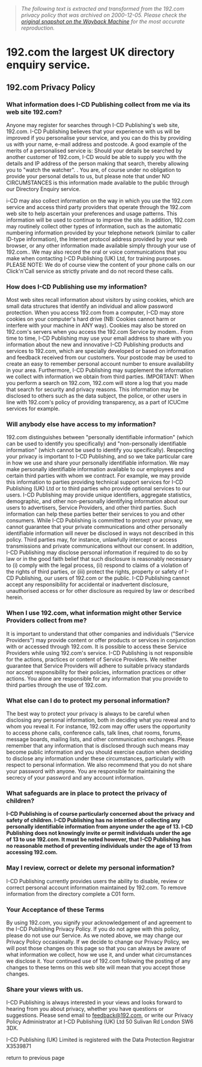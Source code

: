 > *The following text is extracted and transformed from the 192.com privacy policy that was archived on 2000-12-05. Please check the [original snapshot on the Wayback Machine](https://web.archive.org/web/20001205141700id_/http%3A//www.192.com/privacy.cfm) for the most accurate reproduction.*

# 192.com the largest UK directory enquiry service.

##  192.com Privacy Policy

### What information does I-CD Publishing collect from me via its web site 192.com?

Anyone may register for searches through I-CD Publishing's web site, 192.com. I-CD Publishing believes that your experience with us will be improved if you personalise your service, and you can do this by providing us with your name, e-mail address and postcode. A good example of the merits of a personalised service is: Should your details be searched by another customer of 192.com, I-CD would be able to supply you with the details and IP address of the person making that search, thereby allowing you to "watch the watcher". . You are, of course under no obligation to provide your personal details to us, but please note that under NO CIRCUMSTANCES is this information made available to the public through our Directory Enquiry service. 

i-CD may also collect information on the way in which you use the 192.com service and access third party providers that operate through the 192.com web site to help ascertain your preferences and usage patterns. This information will be used to continue to improve the site. In addition, 192.com may routinely collect other types of information, such as the automatic numbering information provided by your telephone network (similar to caller ID-type information), the Internet protocol address provided by your web browser, or any other information made available simply through your use of 192.com.. We may also record the oral or voice communications that you make when contacting I-CD Publishing (UK) Ltd, for training purposes. PLEASE NOTE: We do of course view the content of your phone calls on our Click'n'Call service as strictly private and do not record these calls. 

### How does I-CD Publishing use my information?

Most web sites recall information about visitors by using cookies, which are small data structures that identify an individual and allow password protection. When you access 192.com from a computer, I-CD may store cookies on your computer's hard drive (NB: Cookies cannot harm or interfere with your machine in ANY way). Cookies may also be stored on 192.com's servers when you access the 192.com Service by modem.. From time to time, I-CD Publishing may use your email address to share with you information about the new and innovative I-CD Publishing products and services to 192.com, which are specially developed or based on information and feedback received from our customers. Your postcode may be used to create an easy to remember personal account number to ensure availability in your area. Furthermore, I-CD Publishing may supplement the information we collect with information we obtain from third parties.  IMPORTANT: When you perform a search on 192.com, 192.com will store a log that you made that search for security and privacy reasons. This information may be disclosed to others such as the data subject, the police, or other users in line with 192.com's policy of providing transparency, as a part of ICUCme services for example. 

### Will anybody else have access to my information?

192.com distinguishes between "personally identifiable information" (which can be used to identify you specifically) and "non-personally identifiable information" (which cannot be used to identify you specifically). Respecting your privacy is important to I-CD Publishing, and so we take particular care in how we use and share your personally identifiable information. We may make personally identifiable information available to our employees and certain third parties with whom we contract. For example, we may provide this information to parties providing technical support services for I-CD Publishing (UK) Ltd or to third parties who provide optional services to our users. I-CD Publishing may provide unique identifiers, aggregate statistics, demographic, and other non-personally identifying information about our users to advertisers, Service Providers, and other third parties. Such information can help these parties better their services to you and other consumers. While I-CD Publishing is committed to protect your privacy, we cannot guarantee that your private communications and other personally identifiable information will never be disclosed in ways not described in this policy. Third parties may, for instance, unlawfully intercept or access transmissions and private communications without our consent. In addition, I-CD Publishing may disclose personal information if required to do so by law or in the good faith belief that such disclosure is reasonably necessary to (i) comply with the legal process, (ii) respond to claims of a violation of the rights of third parties, or (iii) protect the rights, property or safety of I-CD Publishing, our users of 192.com or the public. I-CD Publishing cannot accept any responsibility for accidental or inadvertent disclosure, unauthorised access or for other disclosure as required by law or described herein. 

### When I use 192.com, what information might other Service Providers collect from me?

It is important to understand that other companies and individuals ("Service Providers") may provide content or offer products or services in conjunction with or accessed through 192.com. It is possible to access these Service Providers while using 192.com's service. I-CD Publishing is not responsible for the actions, practices or content of Service Providers. We neither guarantee that Service Providers will adhere to suitable privacy standards nor accept responsibility for their policies, information practices or other actions. You alone are responsible for any information that you provide to third parties through the use of 192.com. 

### What else can I do to protect my personal information?

The best way to protect your privacy is always to be careful when disclosing any personal information, both in deciding what you reveal and to whom you reveal it. For instance, 192.com may offer users the opportunity to access phone calls, conference calls, talk lines, chat rooms, forums, message boards, mailing lists, and other communication exchanges. Please remember that any information that is disclosed through such means may become public information and you should exercise caution when deciding to disclose any information under these circumstances, particularly with respect to personal information. We also recommend that you do not share your password with anyone. You are responsible for maintaining the secrecy of your password and any account information. 

### What safeguards are in place to protect the privacy of children?

**I-CD Publishing is of course particularly concerned about the privacy and safety of children. I-CD Publishing has no intention of collecting any personally identifiable information from anyone under the age of 13. I-CD Publishing does not knowingly invite or permit individuals under the age of 13 to use 192.com. It must be noted however, that I-CD Publishing has no reasonable method of preventing individuals under the age of 13 from accessing 192.com.**

### May I review, correct or delete my personal information?

I-CD Publishing currently provides users the ability to disable, review or correct personal account information maintained by 192.com. To remove information from the directory complete a C01 form. 

### Your Acceptance of these Terms

By using 192.com, you signify your acknowledgement of and agreement to the I-CD Publishing Privacy Policy. If you do not agree with this policy, please do not use our Service. As we noted above, we may change our Privacy Policy occasionally. If we decide to change our Privacy Policy, we will post those changes on this page so that you can always be aware of what information we collect, how we use it, and under what circumstances we disclose it. Your continued use of 192.com following the posting of any changes to these terms on this web site will mean that you accept those changes. 

### Share your views with us.

I-CD Publishing is always interested in your views and looks forward to hearing from you about privacy, whether you have questions or suggestions. Please send email to [feedback@192.com](mailto:feedback@192.com), or write our Privacy Policy Administrator at I-CD Publishing (UK) Ltd 50 Sulivan Rd London SW6 3DX. 

I-CD Publishing (UK) Limited is registered with the Data Protection Registrar X3539871

return to previous page
